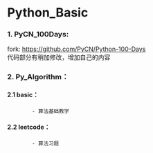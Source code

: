 # Python_Basic
### 1. PyCN_100Days:  
  fork: https://github.com/PyCN/Python-100-Days  
  代码部分有稍加修改，增加自己的内容

### 2. Py_Algorithm：
#### 2.1 basic：
			- 算法基础教学
#### 2.2 leetcode：
			- 算法习题